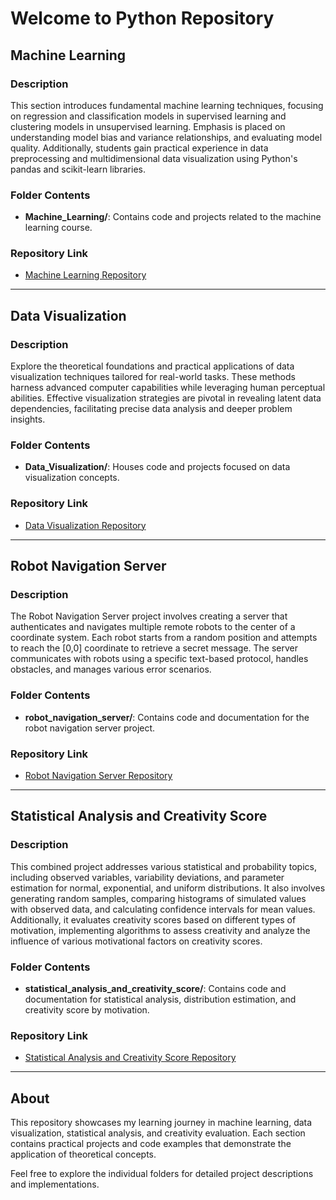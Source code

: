 # Welcome to Python Repository

## Machine Learning

### Description
This section introduces fundamental machine learning techniques, focusing on regression and classification models in supervised learning and clustering models in unsupervised learning. Emphasis is placed on understanding model bias and variance relationships, and evaluating model quality. Additionally, students gain practical experience in data preprocessing and multidimensional data visualization using Python's pandas and scikit-learn libraries.

### Folder Contents
- **Machine_Learning/**: Contains code and projects related to the machine learning course.

### Repository Link
- [Machine Learning Repository](https://github.com/JahyLuky/Python/tree/main/Machine_Learning)

---

## Data Visualization

### Description
Explore the theoretical foundations and practical applications of data visualization techniques tailored for real-world tasks. These methods harness advanced computer capabilities while leveraging human perceptual abilities. Effective visualization strategies are pivotal in revealing latent data dependencies, facilitating precise data analysis and deeper problem insights.

### Folder Contents
- **Data_Visualization/**: Houses code and projects focused on data visualization concepts.

### Repository Link
- [Data Visualization Repository](https://github.com/JahyLuky/Python/tree/main/Data_Visualization)

---

## Robot Navigation Server

### Description
The Robot Navigation Server project involves creating a server that authenticates and navigates multiple remote robots to the center of a coordinate system. Each robot starts from a random position and attempts to reach the [0,0] coordinate to retrieve a secret message. The server communicates with robots using a specific text-based protocol, handles obstacles, and manages various error scenarios.

### Folder Contents
- **robot_navigation_server/**: Contains code and documentation for the robot navigation server project.

### Repository Link
- [Robot Navigation Server Repository](https://github.com/JahyLuky/Python/tree/main/Robot_Navigation_Server)

---

## Statistical Analysis and Creativity Score

### Description
This combined project addresses various statistical and probability topics, including observed variables, variability deviations, and parameter estimation for normal, exponential, and uniform distributions. It also involves generating random samples, comparing histograms of simulated values with observed data, and calculating confidence intervals for mean values. Additionally, it evaluates creativity scores based on different types of motivation, implementing algorithms to assess creativity and analyze the influence of various motivational factors on creativity scores.

### Folder Contents
- **statistical_analysis_and_creativity_score/**: Contains code and documentation for statistical analysis, distribution estimation, and creativity score by motivation.

### Repository Link
- [Statistical Analysis and Creativity Score Repository](https://github.com/JahyLuky/Python/tree/main/Statistical_Analysis)

---

## About
This repository showcases my learning journey in machine learning, data visualization, statistical analysis, and creativity evaluation. Each section contains practical projects and code examples that demonstrate the application of theoretical concepts.

Feel free to explore the individual folders for detailed project descriptions and implementations.
